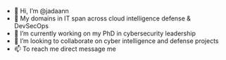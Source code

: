 - 👋 Hi, I’m @jadaann
- 👀 My domains in IT span across cloud intelligence defense & DevSecOps
- 🌱 I’m currently working on my PhD in cybersecurity leadership
- 💞️ I’m looking to collaborate on cyber intelligence and defense projects
- 📫 To reach me direct message me

<!---
jadaann/jadaann is a ✨ special ✨ repository because its `README.md` (this file) appears on your GitHub profile.
You can click the Preview link to take a look at your changes.
--->
